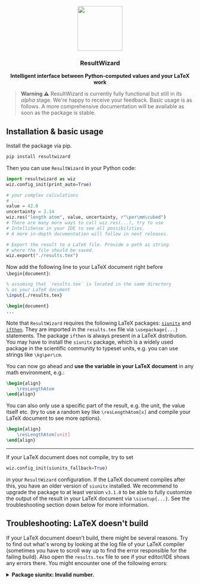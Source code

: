 <div align="center">
  <img src="https://github.com/resultwizard/ResultWizard/assets/37160523/8576038a-3867-470b-8f42-90b60ea92042" width="120px" />
  <div align="center">
    <h3 align="center">ResultWizard</h3>
    <p><strong>Intelligent interface between Python-computed values and your LaTeX work</strong></p>
  </div>
</div>

> **Warning ⚠**
> ResultWizard is currently fully functional but still in its *alpha* stage. We're happy to receive your feedback. Basic usage is as follows. A more comprehensive documentation will be available as soon as the package is stable.


## Installation & basic usage
Install the package via pip.

```sh
pip install resultwizard
```

Then you can use `ResultWizard` in your Python code:

```python
import resultwizard as wiz
wiz.config_init(print_auto=True)

# your complex calculations
# ...
value = 42.0
uncertainty = 3.14
wiz.res("length atom", value, uncertainty, r"\per\mm\cubed")
# There are many more ways to call wiz.res(...), try to use
# IntelliSense in your IDE to see all possibilities.
# A more in-depth documentation will follow in next releases.

# Export the result to a LaTeX file. Provide a path as string
# where the file should be saved.
wiz.export("./results.tex")
```

Now add the following line to your LaTeX document right before `\begin{document}`:

```latex
% assuming that `results.tex` is located in the same directory
% as your LaTeX document
\input{./results.tex}

\begin{document}
...
```

Note that `ResultWizard` requires the following LaTeX packages: [`siunitx`](https://ctan.org/pkg/siunitx) and [`ifthen`](https://ctan.org/pkg/ifthen). They are imported in the `results.tex` file via `\usepackage{...}` statements. The package `ifthen` is always present in a LaTeX distribution. You may have to install the `siunitx` package, which is a widely used package in the scientific community to typeset units, e.g. you can use strings like `\kg\per\cm`.

You can now go ahead and **use the variable in your LaTeX document** in any math environment, e.g.:

```latex
\begin{align}
    \resLengthAtom
\end{align}
```

You can also only use a specific part of the result, e.g. the unit, the value itself etc. (try to use a random key like `\resLengthAtom[x]` and compile your LaTeX document to see more options).

```latex
\begin{align}
    \resLengthAtom[unit]
\end{align}
```

---

If your LaTeX document does not compile, try to set

```python
wiz.config_init(siunitx_fallback=True)
```

in your `ResultWizard` configuration. If the LaTeX document compiles after this, you have an older version of `siunitx` installed. We recommend to upgrade the package to at least version `v3.1.0` to be able to fully customize the output of the result in your LaTeX document via `\sisetup{...}`. See the troubleshooting section down below for more information.


## Troubleshooting: LaTeX doesn't build

If your LaTeX document doesn't build, there might be several reasons. Try to find out what's wrong by looking at the log file of your LaTeX compiler (sometimes you have to scroll way up to find the error responsible for the failing build). Also open the `results.tex` file to see if your editor/IDE shows any errors there. You might encounter one of the following errors:

<details>

<summary><strong>Package siunitx: Invalid number.</strong></summary>

TL;DR: You have an **old version of `siunitx`**. Please update it or use the `siunitx_fallback` option in the `config_init` method.

In version [`v3.1.0 (2022-04-25)`](https://github.com/josephwright/siunitx/blob/main/CHANGELOG.md#v310---2022-04-25), `siunitx` introduced "support for multiple uncertainty values in both short and long form in input". We make use of this feature in `ResultWizard`.

Unfortunately, it may be the case that you're using an older version of `siunitx`. Especially if you've installed LaTeX via a package manager (e.g. you installed `siunitx` via `sudo apt install texlive-science`). To determine your version, include the following line in your LaTeX document:

```latex
\listfiles % add this before \begin{document}
```

Then, compile your document and check the log for the version of `siunitx`. If it's older than `v3.1.0 (2022-04-25)`, don't despair. We have two solutions for you:

**Solution 1: Don't update `siunitx` and stick with your old version**

Sure, fine, we won't force you to update `siunitx` (although we'd recommend it). To keep using your old version, specify the following key in the `config_init` method:

```python
wiz.config_init(siunitx_fallback=True)
```

Note that with this "solution", you won't be able to fully customize the output of the result in your LaTeX document. For example, we will use a `±` between the value and the uncertainty, e.g. `3.14 ± 0.02`. You won't be able to change this in your `sisetup` by doing:

```latex
\sisetup{separate-uncertainty=false}
```

to get another format like `3.14(2)`. There are also some [other `siunitx` options](https://texdoc.org/serve/siunitx/0) that won't work with `ResultWizard`, e.g. `exponent-product`. If you're fine with this, go ahead and use the `siunitx_fallback` option. If not, consider updating `siunitx` to at least version `v3.1.0`.

**Solution 2: Update `siunitx` (recommended)**

How the update process works depends on your LaTeX distribution and how you installed it. E.g. you might be using `TeX Live` on `Ubuntu` and installed packages via `apt`, e.g. `sudo apt install texlive-science` (which includes the LaTeX `siunitx`). These pre-built packages are often outdated, e.g. for Ubuntu 22.04 LTS (jammy), the `siunitx` package that comes with the `texlive-science` package is `3.0.4`. Therefore, you might have to update `siunitx` manually. See an overview on how to install individual LaTeX packages on Linux [here](https://tex.stackexchange.com/a/73017/).

A quick solution might be to simply install a new version of `siunitx` manually to your system. There's a great and short Ubuntu guide on how to install LaTeX packages manually [here](https://help.ubuntu.com/community/LaTeX#Installing_packages_manually). The following commands are based on this guide. We will download the version `3.1.11 (2022-12-05)` from GitHub (this is the last version before `3.2` where things might get more complicated to install) and install it locally. Nothing too fancy. Execute the following commands in your terminal:

```sh
# Install "unzip", a tool to extract zip files
sudo apt install unzip

# Download v3.1.11 of siunitx from GitHub
curl -L https://github.com/josephwright/siunitx/releases/download/v3.1.11/siunitx-ctan.zip > siunitx-ctan-3.1.11.zip

# Unzip the file
unzip ./siunitx-ctan-3.1.11.zip
cd siunitx/

# Run LaTeX on the .ins file to produce a usable .sty file
# (The .sty file is needed when you use \usepackage{siunitx}
# in your LaTeX document)
latex siunitx.ins

# Create a new directory in your home directory
# to store the new package .sty file
mkdir -p ~/texmf/tex/latex/siunitx
cp siunitx.sty ~/texmf/tex/latex/siunitx/

# Make LaTeX recognize the new package by pointing it to the new directory
texhash ~/texmf/

# 🙌 Done. Try to rebuild your LaTeX document again.

# If you don't wan't the new siunitx version anymore, just run the following
# command to remove the .sty file. LaTeX will then use the version of siunitx
# it finds somewhere else in your system.
rm ~/texmf/tex/latex/siunitx/siunitx.sty
```

Compiling your latex document again, you should see version `v3.1.11` of `siunitx` in the log file. And it should build, yeah 🎉. Don't forget to remove the `\listfiles` from your LaTeX document to avoid cluttering your log file (which is ironic for LaTeX, we know).

</details>
